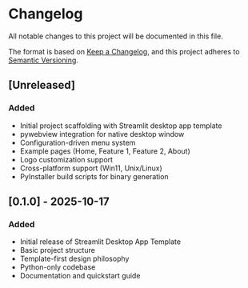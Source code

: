 # Changelog

All notable changes to this project will be documented in this file.

The format is based on [Keep a Changelog](https://keepachangelog.com/en/1.0.0/),
and this project adheres to [Semantic Versioning](https://semver.org/spec/v2.0.0.html).

## [Unreleased]

### Added
- Initial project scaffolding with Streamlit desktop app template
- pywebview integration for native desktop window
- Configuration-driven menu system
- Example pages (Home, Feature 1, Feature 2, About)
- Logo customization support
- Cross-platform support (Win11, Unix/Linux)
- PyInstaller build scripts for binary generation

## [0.1.0] - 2025-10-17

### Added
- Initial release of Streamlit Desktop App Template
- Basic project structure
- Template-first design philosophy
- Python-only codebase
- Documentation and quickstart guide
